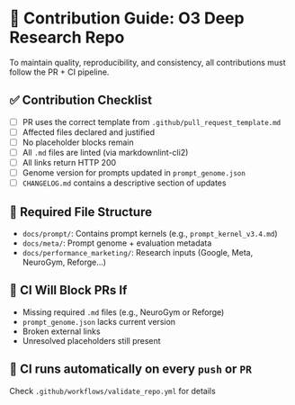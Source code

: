 # 🧭 Contribution Guide: O3 Deep Research Repo

To maintain quality, reproducibility, and consistency, all contributions must follow the PR + CI pipeline.

## ✅ Contribution Checklist

- [ ] PR uses the correct template from `.github/pull_request_template.md`
- [ ] Affected files declared and justified
- [ ] No placeholder blocks remain
- [ ] All `.md` files are linted (via markdownlint-cli2)
- [ ] All links return HTTP 200
- [ ] Genome version for prompts updated in `prompt_genome.json`
- [ ] `CHANGELOG.md` contains a descriptive section of updates

## 📂 Required File Structure

- `docs/prompt/`: Contains prompt kernels (e.g., `prompt_kernel_v3.4.md`)
- `docs/meta/`: Prompt genome + evaluation metadata
- `docs/performance_marketing/`: Research inputs (Google, Meta, NeuroGym, Reforge...)

## 🚨 CI Will Block PRs If
- Missing required `.md` files (e.g., NeuroGym or Reforge)
- `prompt_genome.json` lacks current version
- Broken external links
- Unresolved placeholders still present

## 🧪 CI runs automatically on every `push` or `PR`

Check `.github/workflows/validate_repo.yml` for details
